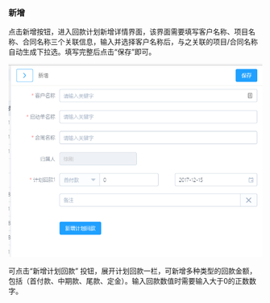 ### 新增

点击新增按钮，进入回款计划新增详情界面，该界面需要填写客户名称、项目名称、合同名称三个关联信息，输入并选择客户名称后，与之关联的项目/合同名称自动生成下拉选。填写完整后点击“保存”即可。

 
![](/assets/TIM截图20171215105142.png)

可点击“新增计划回款” 投钮，展开计划回款一栏，可新增多种类型的回款金额，包括（首付款、中期款、尾款、定金）。输入回款数值时需要输入大于0的正数数字。





